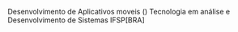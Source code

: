  Desenvolvimento de Aplicativos moveis ()
Tecnologia em análise e Desenvolvimento de Sistemas IFSP[BRA]
